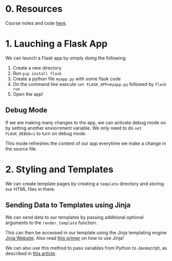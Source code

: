 # 0. Resources
Course notes and code [here](https://github.com/jimdevops19/FlaskSeries).

# 1. Lauching a Flask App
We can launch a Flask app by simply doing the following:
1. Create a new directory
2. Run `pip install flask`
3. Create a python file `myapp.py` with some flask code
4. On the command line execute `set FLASK_APP=myapp.py` followed by `flask run`
5. Open the app!

## Debug Mode
If we are making many changes to the app, we can activate debug mode on by setting another enviornment variable. We only need to do `set FLASK_DEBUG=1` to turn on debug mode.

This mode refreshes the content of our app everytime we make a change in the source file.


# 2. Styling and Templates
We can create template pages by creating a `template` directory and storing our HTML files in there.

## Sending Data to Templates using Jinja
We can send data to our templates by passing additional optional arguments to the `render_template` function.

This can then be accessed in our template using the Jinja templating engine [Jinja Website](https://jinja.palletsprojects.com/en/3.1.x/). Also read [this primer](https://realpython.com/primer-on-jinja-templating/) on how to use Jinja!

We can also use this method to pass variables from Python to Javascript, as described in [this article](https://thewebdev.info/2022/04/03/how-to-pass-variables-from-python-flask-to-javascript/).